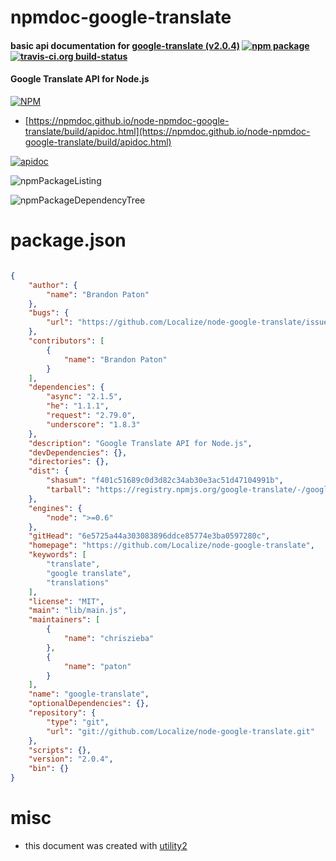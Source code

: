 # npmdoc-google-translate

#### basic api documentation for  [google-translate (v2.0.4)](https://github.com/Localize/node-google-translate)  [![npm package](https://img.shields.io/npm/v/npmdoc-google-translate.svg?style=flat-square)](https://www.npmjs.org/package/npmdoc-google-translate) [![travis-ci.org build-status](https://api.travis-ci.org/npmdoc/node-npmdoc-google-translate.svg)](https://travis-ci.org/npmdoc/node-npmdoc-google-translate)

#### Google Translate API for Node.js

[![NPM](https://nodei.co/npm/google-translate.png?downloads=true&downloadRank=true&stars=true)](https://www.npmjs.com/package/google-translate)

- [https://npmdoc.github.io/node-npmdoc-google-translate/build/apidoc.html](https://npmdoc.github.io/node-npmdoc-google-translate/build/apidoc.html)

[![apidoc](https://npmdoc.github.io/node-npmdoc-google-translate/build/screenCapture.buildCi.browser.%252Ftmp%252Fbuild%252Fapidoc.html.png)](https://npmdoc.github.io/node-npmdoc-google-translate/build/apidoc.html)

![npmPackageListing](https://npmdoc.github.io/node-npmdoc-google-translate/build/screenCapture.npmPackageListing.svg)

![npmPackageDependencyTree](https://npmdoc.github.io/node-npmdoc-google-translate/build/screenCapture.npmPackageDependencyTree.svg)



# package.json

```json

{
    "author": {
        "name": "Brandon Paton"
    },
    "bugs": {
        "url": "https://github.com/Localize/node-google-translate/issues"
    },
    "contributors": [
        {
            "name": "Brandon Paton"
        }
    ],
    "dependencies": {
        "async": "2.1.5",
        "he": "1.1.1",
        "request": "2.79.0",
        "underscore": "1.8.3"
    },
    "description": "Google Translate API for Node.js",
    "devDependencies": {},
    "directories": {},
    "dist": {
        "shasum": "f401c51689c0d3d82c34ab30e3ac51d47104991b",
        "tarball": "https://registry.npmjs.org/google-translate/-/google-translate-2.0.4.tgz"
    },
    "engines": {
        "node": ">=0.6"
    },
    "gitHead": "6e5725a44a303083896ddce85774e3ba0597280c",
    "homepage": "https://github.com/Localize/node-google-translate",
    "keywords": [
        "translate",
        "google translate",
        "translations"
    ],
    "license": "MIT",
    "main": "lib/main.js",
    "maintainers": [
        {
            "name": "chriszieba"
        },
        {
            "name": "paton"
        }
    ],
    "name": "google-translate",
    "optionalDependencies": {},
    "repository": {
        "type": "git",
        "url": "git://github.com/Localize/node-google-translate.git"
    },
    "scripts": {},
    "version": "2.0.4",
    "bin": {}
}
```



# misc
- this document was created with [utility2](https://github.com/kaizhu256/node-utility2)
